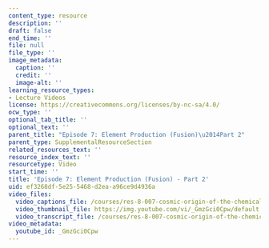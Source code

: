 ```yaml
---
content_type: resource
description: ''
draft: false
end_time: ''
file: null
file_type: ''
image_metadata:
  caption: ''
  credit: ''
  image-alt: ''
learning_resource_types:
- Lecture Videos
license: https://creativecommons.org/licenses/by-nc-sa/4.0/
ocw_type: ''
optional_tab_title: ''
optional_text: ''
parent_title: "Episode 7: Element Production (Fusion)\u2014Part 2"
parent_type: SupplementalResourceSection
related_resources_text: ''
resource_index_text: ''
resourcetype: Video
start_time: ''
title: 'Episode 7: Element Production (Fusion) - Part 2'
uid: ef3268df-5e25-5468-d2ea-a96ce9d4936a
video_files:
  video_captions_file: /courses/res-8-007-cosmic-origin-of-the-chemical-elements-fall-2019/1fe4dce6d24859209a6ad86d22f7dc25_GmzGci0Cpw.vtt
  video_thumbnail_file: https://img.youtube.com/vi/_GmzGci0Cpw/default.jpg
  video_transcript_file: /courses/res-8-007-cosmic-origin-of-the-chemical-elements-fall-2019/9d57ec6484ecc5cdf1972f63107347e4_GmzGci0Cpw.pdf
video_metadata:
  youtube_id: _GmzGci0Cpw
---
```

